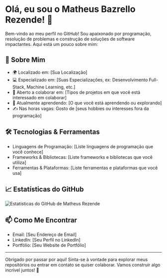 # Olá, eu sou o Matheus Bazrello Rezende! 👋

Bem-vindo ao meu perfil no GitHub! Sou apaixonado por programação, resolução de problemas e construção de soluções de software impactantes. Aqui está um pouco sobre mim:

## 🚀 Sobre Mim
- 🌍 Localizado em: [Sua Localização]
- 💻 Especializado em: [Suas Especializações, ex: Desenvolvimento Full-Stack, Machine Learning, etc.]
- 🤝 Aberto a colaborar em: [Tipos de projetos em que você está interessado em colaborar]
- 🌱 Atualmente aprendendo: [O que você está aprendendo ou explorando]
- ✍️ Nas horas vagas: Gosto de [seus hobbies ou interesses fora da programação]

## 🛠️ Tecnologias & Ferramentas
- Linguagens de Programação: [Liste linguagens de programação que você conhece]
- Frameworks & Bibliotecas: [Liste frameworks e bibliotecas que você utiliza]
- Ferramentas & Plataformas: [Liste ferramentas e plataformas que você usa]

## 📈 Estatísticas do GitHub
![Estatísticas do GitHub de Matheus Rezende](https://github-readme-stats.vercel.app/api?username=MatheusBRezende&show_icons=true&theme=radical)

## 📫 Como Me Encontrar
- Email: [Seu Endereço de Email]
- LinkedIn: [Seu Perfil no LinkedIn]
- Portfólio: [Seu Website de Portfólio]

---

Obrigado por passar por aqui! Sinta-se à vontade para explorar meus repositórios ou entrar em contato se quiser colaborar. Vamos construir algo incrível juntos! 🚀
